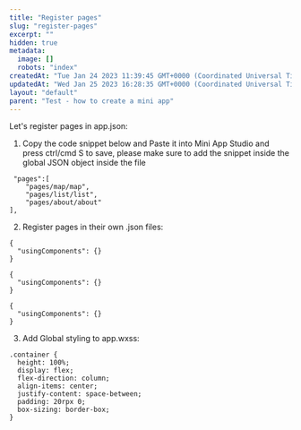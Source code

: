 ```yaml
---
title: "Register pages"
slug: "register-pages"
excerpt: ""
hidden: true
metadata: 
  image: []
  robots: "index"
createdAt: "Tue Jan 24 2023 11:39:45 GMT+0000 (Coordinated Universal Time)"
updatedAt: "Wed Jan 25 2023 16:28:35 GMT+0000 (Coordinated Universal Time)"
layout: "default"
parent: "Test - how to create a mini app"
---
```

Let's register pages in app.json:

1. Copy the code snippet below and Paste it into Mini App Studio and press ctrl/cmd S to save, please make sure to add the snippet inside the global JSON object inside the file

```Text app.json
 "pages":[
    "pages/map/map",
    "pages/list/list",
    "pages/about/about"
],
```

2. Register pages in their own <page name>.json files:

```Text about.json
{
  "usingComponents": {}
}
```
```Text list.json
{
  "usingComponents": {}
}
```
```Text map.json
{
  "usingComponents": {}
}
```

3. Add Global styling to app.wxss:

```Text app.wxss
.container {
  height: 100%;
  display: flex;
  flex-direction: column;
  align-items: center;
  justify-content: space-between;
  padding: 20rpx 0;
  box-sizing: border-box;
}
```
